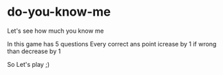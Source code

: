 # do-you-know-me
Let's see how much you know me

In this game has 5 questions
Every correct ans point icrease by 1 if wrong than decrease by 1

So Let's play ;)
